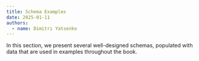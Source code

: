 ```yaml
---
title: Schema Examples
date: 2025-01-11
authors:
  - name: Dimitri Yatsenko
---
```


In this section, we present several well-designed schemas, populated with data that are used in examples throughout the book.
